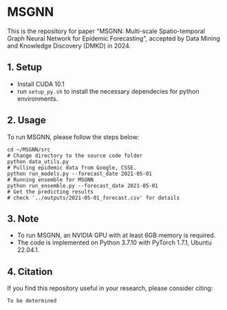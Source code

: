 # MSGNN
This is the repository for paper "MSGNN: Multi-scale Spatio-temporal Graph Neural Network for Epidemic Forecasting", accepted by Data Mining and Knowledge Discovery (DMKD) in 2024. 

## 1. Setup
- Install CUDA 10.1
- run `setup_py.sh` to install the necessary dependecies for python environments.


## 2. Usage
To run MSGNN, please follow the steps below:
```shell
cd ~/MSGNN/src
# Change directory to the source code folder
python data_utils.py 
# Pulling epidemic data from Google, CSSE. 
python run_models.py --forecast_date 2021-05-01 
# Running ensemble for MSGNN
python run_ensemble.py --forecast_date 2021-05-01
# Get the predicting results
# check '../outputs/2021-05-01_forecast.csv' for details
```

## 3. Note
- To run MSGNN, an NVIDIA GPU with at least 6GB memory is required.
- The code is implemented on Python 3.7.10 with PyTorch 1.7.1, Ubuntu 22.04.1.

## 4. Citation
If you find this repository useful in your research, please consider citing:
```script
To be determined

```